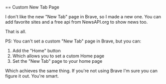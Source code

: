 == Custom New Tab Page

I don't like the new "New Tab" page in Brave, so I made a new one.
You can add favorite sites and a free api from NewsAPI.org to show news too.

That is all.

PS: You can't set a custom "New Tab" page in Brave, but you can:
1. Add the "Home" button
2. Which allows you to set a cutom Home page
3. Set the "New Tab" page to your home page

Which achieves the same thing. If you're not using Brave I'm sure you can figure it out. You're smart.
